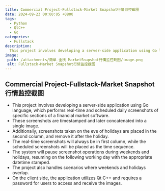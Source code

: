 ```yaml
---
title: Commercial Project-Fullstack-Market Snapshot行情监控截图
date: 2024-09-23 00:00:05 +0800
tags:
  - Python
  - QtC++
  - Go
categories:
  - Fullstack
description: 
  This project involves developing a server-side application using Go language, which performs real-time and scheduled daily screenshots of specific sections of a financial market software. These screenshots are timestamped and later concatenated into a single image. Special handling is applied to weekends and holidays, including scenarios where they overlap. On the client side, the application utilizes Qt C++ and requires a password for users to access and receive the images.
image:
 path: /attachments/商单-全栈-MarketSnapshot行情监控截图/image.png
 alt: Fullstack-Market Snapshot行情监控截图
---
```


## Commercial Project-Fullstack-Market Snapshot行情监控截图

* This project involves developing a server-side application using Go language, which performs real-time and scheduled daily screenshots of specific sections of a financial market software. 
* These screenshots are timestamped and later concatenated into a single image. 
* Additionally, screenshots taken on the eve of holidays are placed in the second column, and remove it after the holiday.
* The real-time screenshots will always be in first column, while the scheduled screenshots will be placed as the time sequence.
* The system will pause screenshot operations during weekends and holidays, resuming on the following working day with the appropriate datetime stamped. 
* The project also handles scenarios where weekends and holidays overlap. 
* On the client side, the application utilizes Qt C++ and requires a password for users to access and receive the images.